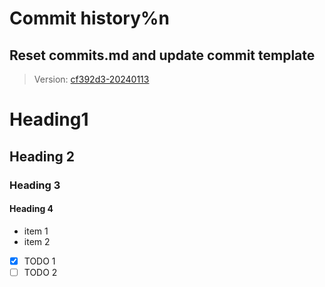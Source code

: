 # Commit history%n
## Reset commits.md and update commit template

> Version: [cf392d3-20240113](https://github.com/pascalhuerten/isy-qm-discord-bot/commit/cf392d33612386cdc72f3ee11cd1c2929e451bd7)

# Heading1
## Heading 2
### Heading 3
#### Heading 4

* item 1
* item 2

- [x] TODO 1
- [ ] TODO 2
